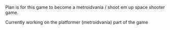 Plan is for this game to become a metroidvania / shoot em up space shooter game.

Currently working on the platformer (metroidvania) part of the game
